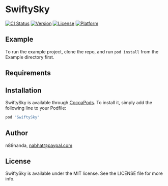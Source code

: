 # SwiftySky

[![CI Status](http://img.shields.io/travis/n89nanda/SwiftySky.svg?style=flat)](https://travis-ci.org/n89nanda/SwiftySky)
[![Version](https://img.shields.io/cocoapods/v/SwiftySky.svg?style=flat)](http://cocoapods.org/pods/SwiftySky)
[![License](https://img.shields.io/cocoapods/l/SwiftySky.svg?style=flat)](http://cocoapods.org/pods/SwiftySky)
[![Platform](https://img.shields.io/cocoapods/p/SwiftySky.svg?style=flat)](http://cocoapods.org/pods/SwiftySky)

## Example

To run the example project, clone the repo, and run `pod install` from the Example directory first.

## Requirements

## Installation

SwiftySky is available through [CocoaPods](http://cocoapods.org). To install
it, simply add the following line to your Podfile:

```ruby
pod "SwiftySky"
```

## Author

n89nanda, nabhat@paypal.com

## License

SwiftySky is available under the MIT license. See the LICENSE file for more info.
